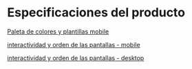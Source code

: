 # Especificaciones del producto

[Paleta de colores y plantillas mobile](https://scene.zeplin.io/project/60afeeed20af1378ed046538)

[interactividad y orden de las pantallas - mobile](https://www.figma.com/proto/bcEVujIzJj5PNIWwF9pP2w/Platzi_YardSale?node-id=0%3A684&amp%3Bscaling=scale-down&amp%3Bpage-id=0%3A1&amp%3Bstarting-point-node-id=0%3A719)

[interactividad y orden de las pantallas - desktop](https://www.figma.com/proto/bcEVujIzJj5PNIWwF9pP2w/Platzi_YardSale?node-id=3%3A2112&amp%3Bscaling=scale-down&amp%3Bpage-id=0%3A998&amp%3Bstarting-point-node-id=5%3A2808)
